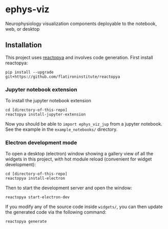 # ephys-viz

Neurophysiology visualization components deployable to the notebook, web, or desktop

## Installation

This project uses [reactopya](https://github.com/flatironinstitute/reactopya) and involves code generation. First install reactopya:

```
pip install --upgrade git+https://github.com/flatironinstitute/reactopya
```

### Jupyter notebook extension

To install the jupyter notebook extension

```
cd [directory-of-this-repo]
reactopya install-jupyter-extension
```

Now you should be able to `import ephys_viz_jup` from a jupyter notebook. See the example in the `example_notebooks/` directory.

### Electron development mode

To open a desktop (electron) window showing a gallery view of all the widgets in this project, with hot module reload (convenient for widget development):

```
cd [directory-of-this-repo]
reactopya install-electron
```

Then to start the development server and open the window:

```
reactopya start-electron-dev
```

If you modify any of the source code inside `widgets/`, you can then update the generated code via the following command:

```
reactopya generate
```